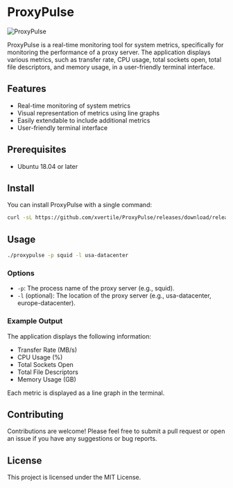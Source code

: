 # ProxyPulse
![ProxyPulse](https://i.imgur.com/jNkQPg7.png)

ProxyPulse is a real-time monitoring tool for system metrics, specifically for monitoring the performance of a proxy server. The application displays various metrics, such as transfer rate, CPU usage, total sockets open, total file descriptors, and memory usage, in a user-friendly terminal interface.
## Features

- Real-time monitoring of system metrics
- Visual representation of metrics using line graphs
- Easily extendable to include additional metrics
- User-friendly terminal interface

## Prerequisites

- Ubuntu 18.04 or later

## Install
You can install ProxyPulse with a single command:

```bash
curl -sL https://github.com/xvertile/ProxyPulse/releases/download/release/proxypulse -o /usr/local/bin/proxypulse && chmod +x /usr/local/bin/proxypulse
```
## Usage
```bash
./proxypulse -p squid -l usa-datacenter
```
### Options
- `-p`: The process name of the proxy server (e.g., squid).
- `-l` (optional): The location of the proxy server (e.g., usa-datacenter, europe-datacenter).

### Example Output

The application displays the following information:
- Transfer Rate (MB/s)
- CPU Usage (%)
- Total Sockets Open
- Total File Descriptors
- Memory Usage (GB)

Each metric is displayed as a line graph in the terminal.

## Contributing

Contributions are welcome! Please feel free to submit a pull request or open an issue if you have any suggestions or bug reports.

## License

This project is licensed under the MIT License.